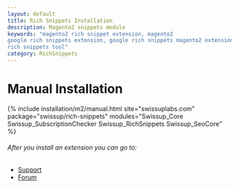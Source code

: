 ```yaml
---
layout: default
title: Rich Snippets Installation
description: Magento2 snippets module
keywords: "magento2 rich snippet extension, magento2
google rich snippets extension, google rich snippets magento2 extension, google
rich snippets tool"
category: RichSnippets
---
```


# Manual Installation

{% include installation/m2/manual.html site="swissuplabs.com" package="swissup/rich-snippets" modules="Swissup_Core Swissup_SubscriptionChecker Swissup_RichSnippets Swissup_SeoCore" %}

###### After you install an extension you can go to:

* [Support](https://swissuplabs.com/contacts/)
* [Forum](https://swissuplabs.com/magento-forum/)
